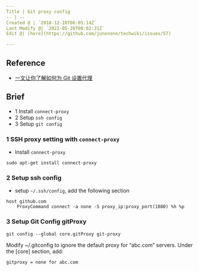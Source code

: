 ```yaml
---
Title | Git proxy config
-- | --
Created @ | `2018-12-10T06:05:14Z`
Last Modify @| `2022-05-26T08:02:31Z`
Edit @| [here](https://github.com/junxnone/techwiki/issues/57)

---
```

## Reference
- [一文让你了解如何为 Git 设置代理](https://ericclose.github.io/git-proxy-config.html)

## Brief
- 1 Install `connect-proxy`
- 2 Setup `ssh config`
- 3 Setup `git config`

### 1 SSH proxy setting with `connect-proxy`

- Install `connect-proxy`

```
sudo apt-get install connect-proxy
```
### 2 Setup ssh config

- setup `~/.ssh/config`, add the following section

```
host github.com
    ProxyCommand connect -a none -S proxy_ip:proxy_port(1080) %h %p
```


### 3 Setup Git Config gitProxy 

```
git config --global core.gitProxy git-proxy
```
Modify ~/.gitconfig to ignore the default proxy for “abc.com” servers. Under the [core] section, add:
```
gitproxy = none for abc.com
```

